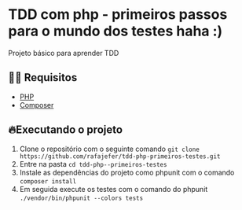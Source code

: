 # TDD com php - primeiros passos para o mundo dos testes haha :)

Projeto básico para aprender TDD

## ✋🏻 Requisitos

-   [PHP](https://www.php.net/manual/pt_BR/install.php)
-   [Composer](https://getcomposer.org/doc/00-intro.md)

## 🔥Executando o projeto

1. Clone o repositório com o seguinte comando `git clone https://github.com/rafajefer/tdd-php-primeiros-testes.git`<br />
2. Entre na pasta `cd tdd-php--primeiros-testes`<br />
3. Instale as dependências do projeto como phpunit com o comando `composer install`<br />
4. Em seguida execute os testes com o comando do phpunit `./vendor/bin/phpunit --colors tests`<br />
